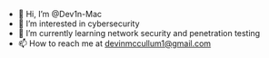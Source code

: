 - 👋 Hi, I’m @Dev1n-Mac
- 👀 I’m interested in cybersecurity
- 🌱 I’m currently learning network security and penetration testing
- 📫 How to reach me at devinmccullum1@gmail.com

<!---
Dev1n-Mac/Dev1n-Mac is a ✨ special ✨ repository because its `README.md` (this file) appears on your GitHub profile.
You can click the Preview link to take a look at your changes.
--->
